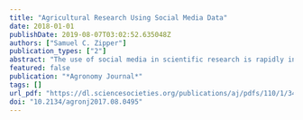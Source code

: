 ```yaml
---
title: "Agricultural Research Using Social Media Data"
date: 2018-01-01
publishDate: 2019-08-07T03:02:52.635048Z
authors: ["Samuel C. Zipper"]
publication_types: ["2"]
abstract: "The use of social media in scientific research is rapidly increasing, typically focusing on discrete events of interest to many people and/or spatially mapping a variable of interest. Relatively little research has been done on the utility of social media for monitoring the spatiotemporal patterns of day-to-day life, and none within the agricultural sciences. Here, I discuss the potential applications and limitations of social media data for agricultural research. As an example, I demonstrate the ability of Twitter to map state-level corn and soy planting progress in the conterminous United States. Results compare favorably to traditional survey-based crop progress monitoring, with mean absolute differences of <10% for most state-crop combinations. I also highlight the additional contextual information available from social media data including factors contributing to replanting decision-making and the evolution of farmer sentiment through time. Using analogs from other disciplines, I then discuss key opportunities and challenges for agricultural research using social media. Social media is particularly well-suited for identifying emerging agricultural issues (e.g., weather, crop pests) and guiding extension and outreach directly to affected areas. However, limited data and unknown representativeness of social media users relative to the overall agricultural population are challenges which must be addressed for social media-based agricultural research in the future."
featured: false
publication: "*Agronomy Journal*"
tags: []
url_pdf: "https://dl.sciencesocieties.org/publications/aj/pdfs/110/1/349"
doi: "10.2134/agronj2017.08.0495"
---
```


